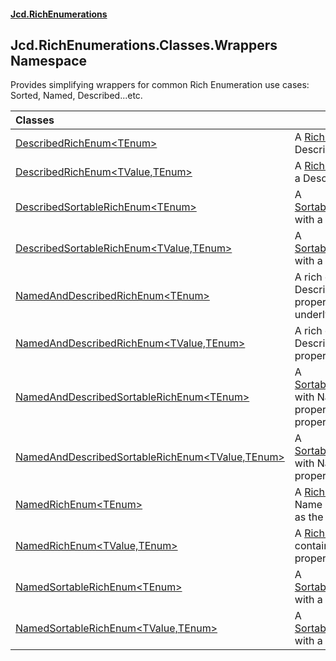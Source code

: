 #### [Jcd.RichEnumerations](index.md 'index')

## Jcd.RichEnumerations.Classes.Wrappers Namespace

Provides simplifying wrappers for common Rich Enumeration use cases: Sorted, Named, Described...etc.

| Classes | |
| :--- | :--- |
| [DescribedRichEnum&lt;TEnum&gt;](DescribedRichEnum_TEnum_.md 'Jcd.RichEnumerations.Classes.Wrappers.DescribedRichEnum<TEnum>') | A [RichEnum&lt;TEnum&gt;](RichEnum_TEnum_.md 'Jcd.RichEnumerations.Classes.RichEnum<TEnum>') with a Description property. |
| [DescribedRichEnum&lt;TValue,TEnum&gt;](DescribedRichEnum_TValue,TEnum_.md 'Jcd.RichEnumerations.Classes.Wrappers.DescribedRichEnum<TValue,TEnum>') | A [RichEnum&lt;TValue,TEnum&gt;](RichEnum_TValue,TEnum_.md 'Jcd.RichEnumerations.Classes.RichEnum<TValue,TEnum>') with a Description property. |
| [DescribedSortableRichEnum&lt;TEnum&gt;](DescribedSortableRichEnum_TEnum_.md 'Jcd.RichEnumerations.Classes.Wrappers.DescribedSortableRichEnum<TEnum>') | A [SortableRichEnum&lt;TValue,TEnum&gt;](SortableRichEnum_TValue,TEnum_.md 'Jcd.RichEnumerations.Classes.SortableRichEnum<TValue,TEnum>') with a Description property. |
| [DescribedSortableRichEnum&lt;TValue,TEnum&gt;](DescribedSortableRichEnum_TValue,TEnum_.md 'Jcd.RichEnumerations.Classes.Wrappers.DescribedSortableRichEnum<TValue,TEnum>') | A [SortableRichEnum&lt;TValue,TEnum&gt;](SortableRichEnum_TValue,TEnum_.md 'Jcd.RichEnumerations.Classes.SortableRichEnum<TValue,TEnum>') with a Description property. |
| [NamedAndDescribedRichEnum&lt;TEnum&gt;](NamedAndDescribedRichEnum_TEnum_.md 'Jcd.RichEnumerations.Classes.Wrappers.NamedAndDescribedRichEnum<TEnum>') | A rich enumeration containing Description, Name and Value properties with int as the underlying Value data type. |
| [NamedAndDescribedRichEnum&lt;TValue,TEnum&gt;](NamedAndDescribedRichEnum_TValue,TEnum_.md 'Jcd.RichEnumerations.Classes.Wrappers.NamedAndDescribedRichEnum<TValue,TEnum>') | A rich enumeration containing Description, Name and Value properties. |
| [NamedAndDescribedSortableRichEnum&lt;TEnum&gt;](NamedAndDescribedSortableRichEnum_TEnum_.md 'Jcd.RichEnumerations.Classes.Wrappers.NamedAndDescribedSortableRichEnum<TEnum>') | A [SortableRichEnum&lt;TValue,TEnum&gt;](SortableRichEnum_TValue,TEnum_.md 'Jcd.RichEnumerations.Classes.SortableRichEnum<TValue,TEnum>')  with Name and Description properties. The type of the Value property is [System.Int32](https://docs.microsoft.com/en-us/dotnet/api/System.Int32 'System.Int32'). |
| [NamedAndDescribedSortableRichEnum&lt;TValue,TEnum&gt;](NamedAndDescribedSortableRichEnum_TValue,TEnum_.md 'Jcd.RichEnumerations.Classes.Wrappers.NamedAndDescribedSortableRichEnum<TValue,TEnum>') | A [SortableRichEnum&lt;TValue,TEnum&gt;](SortableRichEnum_TValue,TEnum_.md 'Jcd.RichEnumerations.Classes.SortableRichEnum<TValue,TEnum>')  with Name and Description properties. |
| [NamedRichEnum&lt;TEnum&gt;](NamedRichEnum_TEnum_.md 'Jcd.RichEnumerations.Classes.Wrappers.NamedRichEnum<TEnum>') | A [RichEnum&lt;TEnum&gt;](RichEnum_TEnum_.md 'Jcd.RichEnumerations.Classes.RichEnum<TEnum>') containing Name and Value properties with int as the underlying Value data type. |
| [NamedRichEnum&lt;TValue,TEnum&gt;](NamedRichEnum_TValue,TEnum_.md 'Jcd.RichEnumerations.Classes.Wrappers.NamedRichEnum<TValue,TEnum>') | A [RichEnum&lt;TValue,TEnum&gt;](RichEnum_TValue,TEnum_.md 'Jcd.RichEnumerations.Classes.RichEnum<TValue,TEnum>') containing Name and Value properties. |
| [NamedSortableRichEnum&lt;TEnum&gt;](NamedSortableRichEnum_TEnum_.md 'Jcd.RichEnumerations.Classes.Wrappers.NamedSortableRichEnum<TEnum>') | A [SortableRichEnum&lt;TValue,TEnum&gt;](SortableRichEnum_TValue,TEnum_.md 'Jcd.RichEnumerations.Classes.SortableRichEnum<TValue,TEnum>') with a Name property. |
| [NamedSortableRichEnum&lt;TValue,TEnum&gt;](NamedSortableRichEnum_TValue,TEnum_.md 'Jcd.RichEnumerations.Classes.Wrappers.NamedSortableRichEnum<TValue,TEnum>') | A [SortableRichEnum&lt;TValue,TEnum&gt;](SortableRichEnum_TValue,TEnum_.md 'Jcd.RichEnumerations.Classes.SortableRichEnum<TValue,TEnum>') with a Name property. |
